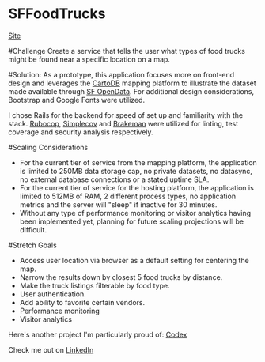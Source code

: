 # SFFoodTrucks
[Site](http://foodtrucks-in-sf.herokuapp.com/)

#Challenge
Create a service that tells the user what types of food trucks might be found near a specific location on a map.

#Solution:
As a prototype, this application focuses more on front-end design and leverages the [CartoDB](https://cartodb.com/) mapping platform to illustrate the dataset made available through [SF OpenData](https://data.sfgov.org/). For additional design considerations, Bootstrap and Google Fonts were utilized.

I chose Rails for the backend for speed of set up and familiarity with the stack. [Rubocop](https://github.com/bbatsov/rubocop),  [Simplecov](https://github.com/colszowka/simplecov) and [Brakeman](https://github.com/presidentbeef/brakeman) were utilized for linting, test coverage and security analysis respectively.

#Scaling Considerations
- For the current tier of service from the mapping platform, the application is limited to 250MB data storage cap, no private datasets, no datasync, no external database connections or a stated uptime SLA.
- For the current tier of service for the hosting platform, the application is limited to 512MB of RAM, 2 different process types, no application metrics and the server will "sleep" if inactive for 30 minutes.
- Without any type of performance monitoring or visitor analytics having been implemented yet, planning for future scaling projections will be difficult.

#Stretch Goals
- Access user location via browser as a default setting for centering the map.
- Narrow the results down by closest 5 food trucks by distance.
- Make the truck listings filterable by food type.
- User authentication.
- Add ability to favorite certain vendors.
- Performance monitoring
- Visitor analytics

Here's another project I'm particularly proud of: [Codex](https://github.com/benvogcodes/codexproject)

Check me out on [LinkedIn](https://www.linkedin.com/in/benjaminvoglewede)
